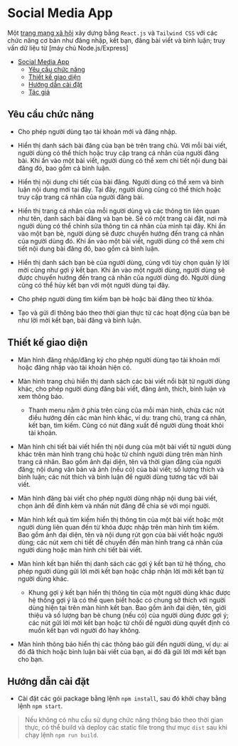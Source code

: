 # Social Media App

Một [trang mạng xã hội](https://ie213-social-media-app.onrender.com/) xây dựng bằng `React.js` và `Tailwind CSS` với các chức năng cơ bản như đăng nhập, kết bạn, đăng bài viết và bình luận; truy vấn dữ liệu từ [máy chủ Node.js/Express]
- [Social Media App](#social-media-app)
  - [Yêu cầu chức năng](#yêu-cầu-chức-năng)
  - [Thiết kế giao diện](#thiết-kế-giao-diện)
  - [Hướng dẫn cài đặt](#hướng-dẫn-cài-đặt)
  - [Tác giả](#tác-giả)

## Yêu cầu chức năng

- Cho phép người dùng tạo tài khoản mới và đăng nhập.

- Hiển thị danh sách bài đăng của bạn bè trên trang chủ. Với mỗi bài viết, người dùng có thể thích hoặc truy cập trang cá nhân của người đăng bài. Khi ấn vào một bài viết, người dùng có thể xem chi tiết nội dung bài đăng đó, bao gồm cả bình luận.

- Hiển thị nội dung chi tiết của bài đăng. Người dùng có thể xem và bình luận nội dung mới tại đây. Tại đây, người dùng cũng có thể thích hoặc truy cập trang cá nhân của người đăng bài.

- Hiển thị trang cá nhân của mỗi người dùng và các thông tin liên quan như tên, danh sách bài đăng và bạn bè. Sẽ có một trang cài đặt, nơi mà người dùng có thể chỉnh sửa thông tin cá nhân của mình tại đây. Khi ấn vào một bạn bè, người dùng sẽ được chuyển hướng đến trang cá nhân của người dùng đó. Khi ấn vào một bài viết, người dùng có thể xem chi tiết nội dung bài đăng đó, bao gồm cả bình luận.

- Hiển thị danh sách bạn bè của người dùng, cùng với tùy chọn quản lý lời mời cũng như gợi ý kết bạn. Khi ấn vào một người dùng, người dùng sẽ được chuyển hướng đến trang cá nhân của người dùng đó. Người dùng cũng có thể hủy kết bạn với một người dùng tại đây.

- Cho phép người dùng tìm kiếm bạn bè hoặc bài đăng theo từ khóa.

- Tạo và gửi đi thông báo theo thời gian thực từ các hoạt động của bạn bè như lời mời kết bạn, bài đăng và bình luận.

## Thiết kế giao diện

- Màn hình đăng nhập/đăng ký cho phép người dùng tạo tài khoản mới hoặc đăng nhập vào tài khoản hiện có.

- Màn hình trang chủ hiển thị danh sách các bài viết nổi bật từ người dùng khác, cho phép người dùng đăng bài viết, đăng ảnh, thích, bình luận và xem thông báo.
  - Thanh menu nằm ở phía trên cùng của mỗi màn hình, chứa các nút điều hướng đến các màn hình khác, ví dụ: trang chủ, trang cá nhân, kết bạn, tìm kiếm. Cũng có nút đăng xuất để người dùng thoát khỏi tài khoản.

- Màn hình chi tiết bài viết hiển thị nội dung của một bài viết từ người dùng khác trên màn hình trang chủ hoặc từ chính người dùng trên màn hình trang cá nhân. Bao gồm ảnh đại diện, tên và thời gian đăng của người đăng; nội dung văn bản và ảnh (nếu có) của bài viết; số lượng thích và bình luận; các nút thích và bình luận để người dùng tương tác với bài viết.

- Màn hình đăng bài viết cho phép người dùng nhập nội dung bài viết, chọn ảnh để đính kèm và nhấn nút đăng để chia sẻ với mọi người.

- Màn hình kết quả tìm kiếm hiển thị thông tin của một bài viết hoặc một người dùng liên quan đến từ khóa được nhập trên màn hình tìm kiếm. Bao gồm ảnh đại diện, tên và nội dung rút gọn của bài viết hoặc người dùng; các nút xem chi tiết để chuyển đến màn hình trang cá nhân của người dùng hoặc màn hình chi tiết bài viết.

- Màn hình kết bạn hiển thị danh sách các gợi ý kết bạn từ hệ thống, cho phép người dùng gửi lời mời kết bạn hoặc chấp nhận lời mời kết bạn từ người dùng khác.
  - Khung gợi ý kết bạn hiển thị thông tin của một người dùng khác được hệ thống gợi ý là có thể quen biết hoặc có chung sở thích với người dùng hiện tại trên màn hình kết bạn. Bao gồm ảnh đại diện, tên, giới thiệu và số lượng bạn bè chung (nếu có) của người dùng được gợi ý; các nút gửi lời mời kết bạn hoặc từ chối để người dùng quyết định có muốn kết bạn với người đó hay không.

- Màn hình thông báo hiển thị các thông báo gửi đến người dùng, ví dụ: ai đó đã thích hoặc bình luận bài viết của bạn, ai đó đã gửi lời mời kết bạn cho bạn.

## Hướng dẫn cài đặt

- Cài đặt các gói package bằng lệnh `npm install`, sau đó khởi chạy bằng lệnh `npm start`.

> Nếu không có nhu cầu sử dụng chức năng thông báo theo thời gian thực, có thể build và deploy các static file trong thư mục `dist` sau khi chạy lệnh `npm run build`.


